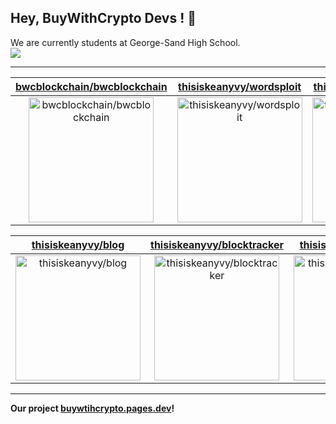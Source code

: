 ## Hey, BuyWithCrypto Devs ! 👋

We are currently students at George-Sand High School.  
<img src='https://picsum.photos/400/600?random=2'>

---

| [bwcblockchain/bwcblockchain](https://github.com/bwcblockchain/bwcblockchain) | [thisiskeanyvy/wordsploit](https://github.com/thisiskeanyvy/wordsploit) | [thisiskeanyvy/webstatus](https://github.com/thisiskeanyvy/webstatus) |
| :-: | :-: | :-: |
| <a href="https://github.com/bwcblockchain/bwcblockchain"><img src="https://github.com/bwcblockchain/bwcblockchain/raw/main/DISPLAY.jpg" alt="bwcblockchain/bwcblockchain" title="bwcblockchain/bwcblockchain" width="200" height="200"></a> | <a href="https://github.com/thisiskeanyvy/wordsploit"><img src="https://github.com/bwcblockchain/bwcblockchain/raw/main/DISPLAY.jpg" alt="thisiskeanyvy/wordsploit" title="thisiskeanyvy/wordsploit" width="200" height="200"></a> | <a href="https://github.com/thisiskeanyvy/webstatus"><img src="https://github.com/bwcblockchain/bwcblockchain/raw/main/DISPLAY.jpg" alt="thisiskeanyvy/webstatus" title="thisiskeanyvy/webstatus" width="200" height="200"></a> |

| [thisiskeanyvy/blog](https://github.com/thisiskeanyvy/blog) | [thisiskeanyvy/blocktracker](https://github.com/thisiskeanyvy/blocktracker) | [thisiskeanyvy/portfolio](https://github.com/thisiskeanyvy/portfolio) |
| :-: | :-: | :-: |
| <a href="https://github.com/thisiskeanyvy/blog"><img src="https://github.com/bwcblockchain/bwcblockchain/raw/main/DISPLAY.jpg" alt="thisiskeanyvy/blog" title="thisiskeanyvy/blog" width="200" height="200"></a> | <a href="https://github.com/thisiskeanyvy/blocktracker"><img src="https://github.com/bwcblockchain/bwcblockchain/raw/main/DISPLAY.jpg" alt="thisiskeanyvy/blocktracker" title="thisiskeanyvy/blocktracker" width="200" height="200"></a> | <a href="https://github.com/thisiskeanyvy/portfolio"><img src="https://github.com/bwcblockchain/bwcblockchain/raw/main/DISPLAY.jpg" alt="thisiskeanyvy/portfolio" title="thisiskeanyvy/portfolio" width="200" height="200"></a> |



---

**Our project [buywtihcrypto.pages.dev](https://buywtihcrypto.pages.dev)!**